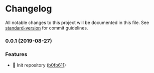 # Changelog

All notable changes to this project will be documented in this file. See [standard-version](https://github.com/conventional-changelog/standard-version) for commit guidelines.

### 0.0.1 (2019-08-27)


### Features

* 🎸 Init repository ([b0fb611](https://github.com/beckend/typescript-base/commit/b0fb611))

